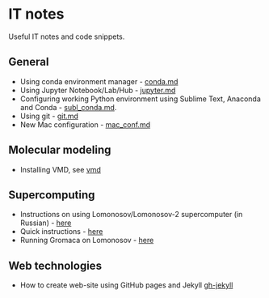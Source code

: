 # IT notes
Useful IT notes and code snippets.

## General
- Using conda environment manager - [conda.md](conda.md)
- Using Jupyter Notebook/Lab/Hub - [jupyter.md](jupyter.md)
- Configuring working Python environment using Sublime Text, Anaconda and Conda - [subl_conda.md](subl_conda.md).
- Using git - [git.md](git.md)
- New Mac configuration - [mac_conf.md](mac_conf.md)

## Molecular modeling
- Installing VMD, see [vmd](vmd)

## Supercomputing
- Instructions on using Lomonosov/Lomonosov-2 supercomputer (in Russian) - [here](lomonosov.md)
- Quick instructions - [here](lomo_quick.md)
- Running Gromaca on Lomonosov - [here](gmx_lomo.md)

## Web technologies
- How to create web-site using GitHub pages and Jekyll [gh-jekyll](gh-jekyll.md)
